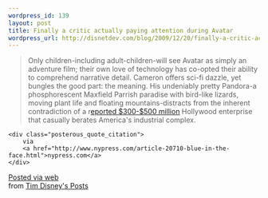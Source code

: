 ```yaml
--- 
wordpress_id: 139
layout: post
title: Finally a critic actually paying attention during Avatar
wordpress_url: http://disnetdev.com/blog/2009/12/20/finally-a-critic-actually-paying-attention-during-avatar/
---
```


<div class="posterous_bookmarklet_entry"> 
    <blockquote class="posterous_long_quote">Only children-including adult-children-will see 
    Avatar as simply an adventure film; their own love of technology has co-opted their ability 
    to comprehend narrative detail. Cameron offers sci-fi dazzle, yet bungles the good part: the meaning. 
    His undeniably pretty Pandora-a phosphorescent Maxfield Parrish paradise with bird-like lizards, 
    moving plant life and floating mountains-distracts from the inherent contradiction of 
    a r<a href="http://www.nypost.com/p/entertainment/movies/avatar_c1RMWaCBub1PRkLg9tzm7N" target="_blank">eported 
    $300-$500 million</a> Hollywood enterprise that casually berates America's industrial 
    complex.</blockquote>    
    </div>

    <div class="posterous_quote_citation">
        via 
        <a href="http://www.nypress.com/article-20710-blue-in-the-face.html">nypress.com</a>
    </div> 


<a href="http://posterous.com">Posted via web</a>   
from <a href="http://disnet.posterous.com/finally-a-critic-actually-paying-attention-du">Tim Disney's Posts</a>  
